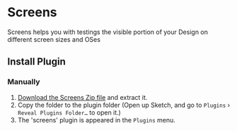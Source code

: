 # Screens

Screens helps you with testings the visible portion of your Design on different screen sizes and OSes

## Install Plugin

### Manually

1. [Download the Screens Zip file](https://github.com/haithembelhaj/screens/archive/master.zip) and extract it.
2. Copy the folder to the plugin folder (Open up Sketch, and go to `Plugins` › `Reveal Plugins Folder…` to open it.)
3. The 'screens' plugin is appeared in the `Plugins` menu.